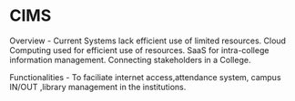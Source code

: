 # CIMS

Overview - 
  Current Systems lack efficient use of limited resources.
  Cloud Computing used for efficient use of resources.
  SaaS for intra-college information management.
  Connecting stakeholders in a College.
  
Functionalities -
  To faciliate internet access,attendance system, campus IN/OUT ,library management in the institutions.
